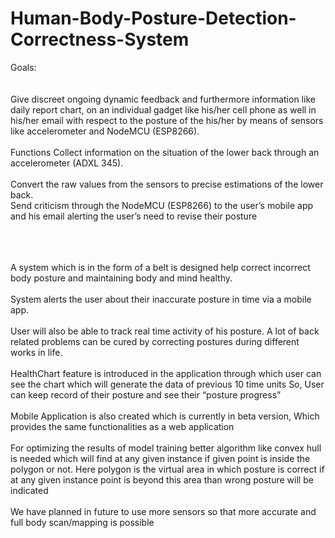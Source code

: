 # Human-Body-Posture-Detection-Correctness-System

Goals:<br><br><br>
Give discreet ongoing dynamic feedback and furthermore information like daily report
chart, on an individual gadget like his/her cell phone as well in his/her email with respect
to the posture of the his/her by means of sensors like accelerometer and NodeMCU
(ESP8266).<br><br>
Functions
Collect information on the situation of the lower back through an accelerometer (ADXL
345).<br><br>
Convert the raw values from the sensors to precise estimations of the lower back.<br>
Send criticism through the NodeMCU (ESP8266) to the user’s mobile app and his email
alerting the user’s need to revise their posture<br><br><br><br>


A system which is in the form of a belt is designed help correct incorrect body posture and
maintaining body and mind healthy.<br><br>
System alerts the user about their inaccurate posture in time via a mobile app.<br><br>
User will also be able to track real time activity of his posture. A lot of back related
problems can be cured by correcting postures during different works in life.<br><br>
HealthChart feature is introduced in the application through which user can see the chart
which will generate the data of previous 10 time units So, User can keep record of their
posture and see their “posture progress”<br><br>
Mobile Application is also created which is currently in beta version, Which provides the
same functionalities as a web application<br><br>
For optimizing the results of model training better algorithm like convex hull is needed
which will find at any given instance if given point is inside the polygon or not. Here
polygon is the virtual area in which posture is correct if at any given instance point is
beyond this area than wrong posture will be indicated<br><br>
We have planned in future to use more sensors so that more accurate and full body
scan/mapping is possible
